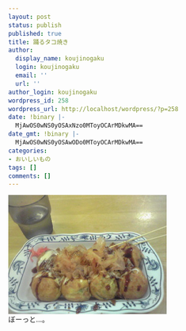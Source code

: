 ```yaml
---
layout: post
status: publish
published: true
title: 踊るタコ焼き
author:
  display_name: koujinogaku
  login: koujinogaku
  email: ''
  url: ''
author_login: koujinogaku
wordpress_id: 258
wordpress_url: http://localhost/wordpress/?p=258
date: !binary |-
  MjAwOS0wNS0yOSAxNzo0MToyOCArMDkwMA==
date_gmt: !binary |-
  MjAwOS0wNS0yOSAwODo0MToyOCArMDkwMA==
categories:
- おいしいもの
tags: []
comments: []
---
```

<p><img src="/blog/img/20090529174125.jpg" alt="20090529174125" align="left" border="0"><br clear="all">ぼーっと…。</p>

